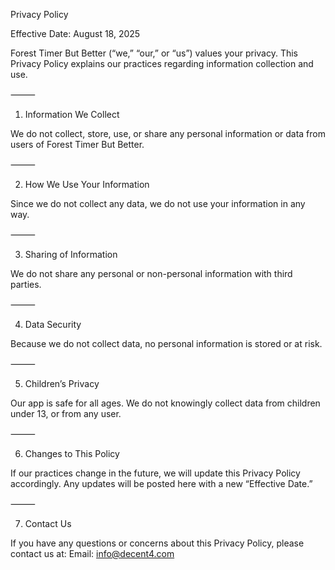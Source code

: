 Privacy Policy

Effective Date: August 18, 2025

Forest Timer But Better (“we,” “our,” or “us”) values your privacy. This Privacy Policy explains our practices regarding information collection and use.

⸻

1. Information We Collect

We do not collect, store, use, or share any personal information or data from users of Forest Timer But Better.

⸻

2. How We Use Your Information

Since we do not collect any data, we do not use your information in any way.

⸻

3. Sharing of Information

We do not share any personal or non-personal information with third parties.

⸻

4. Data Security

Because we do not collect data, no personal information is stored or at risk.

⸻

5. Children’s Privacy

Our app is safe for all ages. We do not knowingly collect data from children under 13, or from any user.

⸻

6. Changes to This Policy

If our practices change in the future, we will update this Privacy Policy accordingly. Any updates will be posted here with a new “Effective Date.”

⸻

7. Contact Us

If you have any questions or concerns about this Privacy Policy, please contact us at:
Email: info@decent4.com
